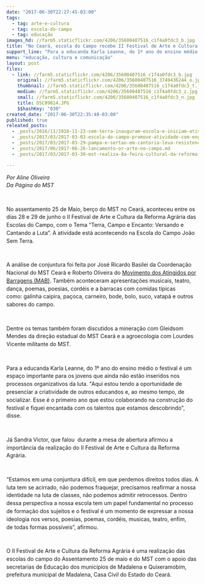 ```yaml
---
date: "2017-06-30T22:27:45-03:00"
tags:
  - tag: arte-e-cultura
  - tag: escola-do-campo
  - tag: educação
images_hd: //farm5.staticflickr.com/4206/35600407516_c1f4a0fdc3_b.jpg
title: "No Ceará, escola do Campo recebe II Festival de Arte e Cultura da Reforma Agrária \n"
support_line: "Para a educanda Karla Leanne, do 1º ano do ensino médio o festival é um espaço importante para os jovens que ainda não estão inseridos nos processos organizativos da luta"
menu: "educação, cultura e comunicação"
layout: post
files:
  - link: //farm5.staticflickr.com/4206/35600407516_c1f4a0fdc3_b.jpg
    original: //farm5.staticflickr.com/4206/35600407516_3749436244_o.jpg
    thumbnail: //farm5.staticflickr.com/4206/35600407516_c1f4a0fdc3_t.jpg
    medium: //farm5.staticflickr.com/4206/35600407516_c1f4a0fdc3_z.jpg
    small: //farm5.staticflickr.com/4206/35600407516_c1f4a0fdc3_n.jpg
    title: DSC09814.JPG
    $$hashKey: "030"
created_date: "2017-06-30T22:35:48-03:00"
published: true
releated_posts:
  - _posts/2016/11/2016-11-23-sem-terra-inauguram-escola-e-iniciam-atividades-com-curso-tecnico-em-agroecologia.md
  - _posts/2017/03/2017-03-03-escola-do-campo-promove-atividade-com-engenheiros-estudantes-e-educadores.md
  - _posts/2017/03/2017-03-29-pampa-e-sertao-em-cantoria-leva-resistencia-as-familias-acampadas-no-rs.md
  - _posts/2017/06/2017-06-26-lancamento-or-arte-no-campo.md
  - _posts/2017/03/2017-03-30-mst-realiza-8a-feira-cultural-da-reforma-agraria-no-ceara.md

---
```

<p style="margin-top: 0px; margin-bottom: 0px; line-height: 20.8px;"><em style="line-height: 20.8px;">Por Aline Oliveira<br />
Da P&aacute;gina do MST</em></p>

<p style="margin-top: 0px; margin-bottom: 0px; line-height: 20.8px;"><br />
&nbsp;</p>

<p style="margin-top: 0px; margin-bottom: 0px; line-height: 20.8px;">No assentamento 25 de Maio,&nbsp;<span style="line-height: 20.8px;">ber&ccedil;o do MST no Cear&aacute;,&nbsp;</span>aconteceu entre&nbsp;os dias 28 e 29 de junho o II Festival de Arte e Cultura da Reforma Agr&aacute;ria das Escolas do Campo, com o Tema &ldquo;Terra, Campo e Encanto: Versando e Cantando a Luta&rdquo;. A atividade est&aacute; acontecendo na Escola do Campo Jo&atilde;o Sem Terra.</p>

<p style="margin-top: 0px; margin-bottom: 0px; line-height: 20.8px;"><br />
<br />
A an&aacute;lise de conjuntura foi feita&nbsp;por Jos&eacute; Ricardo Bas&iacute;lei da Coordena&ccedil;&atilde;o Nacional do MST Cear&aacute; e Roberto Oliveira do&nbsp;<a href="http://www.mabnacional.org.br/" title="Início">Movimento dos Atingidos por Barragens (MAB)</a>. Tamb&eacute;m aconteceram apresenta&ccedil;&otilde;es&nbsp;musicais,&nbsp;teatro, dan&ccedil;a, poemas, poesias,&nbsp;cord&eacute;is e a barracas com comidas t&iacute;picas como:&nbsp;galinha caipira, pa&ccedil;oca, carneiro, bode, bolo, suco, vatap&aacute; e&nbsp;outros sabores do campo.</p>

<p style="margin-top: 0px; margin-bottom: 0px; line-height: 20.8px;"><br />
<br />
Dentre os temas tamb&eacute;m foram discutidos&nbsp;a minera&ccedil;&atilde;o com&nbsp;Gleidsom Mendes da dire&ccedil;&atilde;o estadual do MST Cear&aacute; e a&nbsp;agroecologia com&nbsp;Lourdes Vicente militante do MST.</p>

<p style="margin-top: 0px; margin-bottom: 0px; line-height: 20.8px;"><br />
<br />
Para a educanda Karla Leanne, do 1&ordm; ano do ensino m&eacute;dio&nbsp;o festival &eacute; um espa&ccedil;o&nbsp;importante para os&nbsp;jovens que ainda n&atilde;o est&atilde;o&nbsp;inseridos nos processos organizativos da luta. &quot;Aqui estou tendo a oportunidade de presenciar a criatividade de outros educandos&nbsp;e, ao mesmo tempo,&nbsp;de socializar.&nbsp;Esse &eacute; o primeiro ano que estou colaborando na constru&ccedil;&atilde;o do festival&nbsp;e fiquei&nbsp;encantada com os talentos que estamos descobrindo&quot;, disse.</p>

<p style="margin-top: 0px; margin-bottom: 0px; line-height: 20.8px;"><br />
<br />
J&aacute;&nbsp;Sandra Victor, que falou&nbsp;&nbsp;durante a mesa de abertura&nbsp;afirmou&nbsp;a import&acirc;ncia da realiza&ccedil;&atilde;o do II Festival de Arte e Cultura da Reforma Agr&aacute;ria.</p>

<p style="margin-top: 0px; margin-bottom: 0px; line-height: 20.8px;"><br />
<br />
&ldquo;Estamos em uma conjuntura dif&iacute;cil, em que perdemos direitos todos dias. A luta tem se&nbsp;acirrado, n&atilde;o podemos fraquejar, precisamos reafirmar a nossa identidade na luta de classes, n&atilde;o podemos admitir retrocessos.&nbsp;Dentro dessa perspectiva a nossa escola tem um papel fundamental no processo de forma&ccedil;&atilde;o dos sujeitos e o festival &eacute; um momento de expressar a nossa ideologia nos versos, poesias, poemas, cord&eacute;is, musicas, teatro, enfim, de&nbsp;todas formas poss&iacute;veis&rdquo;, afirmou.</p>

<p style="margin-top: 0px; margin-bottom: 0px; line-height: 20.8px;"><br />
<br />
O II Festival de Arte e Cultura da Reforma Agr&aacute;ria &eacute; uma realiza&ccedil;&atilde;o das escolas do campo do Assentamento 25 de maio e do MST&nbsp;com o apoio das secretarias de Educa&ccedil;&atilde;o dos munic&iacute;pios de Madalena e Quixeramobim, prefeitura municipal de Madalena, Casa Civil do Estado do Cear&aacute;.</p>
